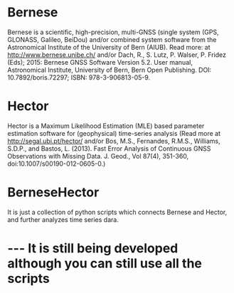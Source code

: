 
# Bernese
Bernese is a scientific, high-precision, multi-GNSS (single system (GPS, GLONASS, Galileo, BeiDou) 
and/or combined system software from the Astronomical Institute of the University of Bern (AIUB). 
Read more: at http://www.bernese.unibe.ch/ and/or Dach, R., S. Lutz, P. Walser, P. Fridez (Eds); 2015: Bernese GNSS Software 
Version 5.2. User manual, Astronomical Institute, University of Bern,
Bern Open Publishing. DOI: 10.7892/boris.72297; ISBN: 978-3-906813-05-9. 


# Hector
Hector is a Maximum Likelihood Estimation (MLE) based parameter estimation software for (geophysical) time-series analysis 
(Read more at http://segal.ubi.pt/hector/ and/or Bos, M.S., Fernandes, R.M.S., Williams, S.D.P., and Bastos, L. (2013).
Fast Error Analysis of Continuous GNSS Observations with Missing Data. 
J. Geod., Vol 87(4), 351-360, doi:10.1007/s00190-012-0605-0.) 

# BerneseHector
It is just a collection of python scripts which connects Bernese and Hector, and further analyzes time series dara.


#  --- It is still being developed although you can still use all the scripts
